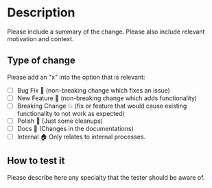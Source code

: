 # Description

Please include a summary of the change. Please also include relevant motivation and context.

## Type of change

Please add an "x" into the option that is relevant:

- [  ] Bug Fix :bug: (non-breaking change which fixes an issue)
- [  ] New Feature :rocket: (non-breaking change which adds functionality)
- [  ] Breaking Change :boom: (fix or feature that would cause existing functionality to not work as expected)
- [  ] Polish :nail_care: (Just some cleanups)
- [  ] Docs :memo: (Changes in the documentations)
- [  ] Internal :house: Only relates to internal processes.

## How to test it

Please describe here any specialty that the tester should be aware of.
